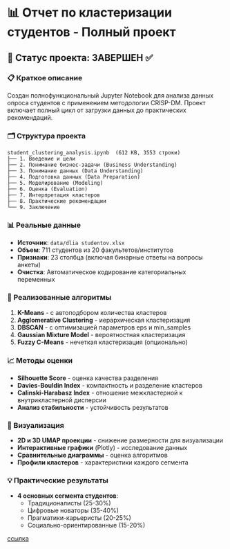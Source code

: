 # 📊 Отчет по кластеризации студентов - Полный проект

## 🎯 Статус проекта: ЗАВЕРШЕН ✅

### 📋 Краткое описание
Создан полнофункциональный Jupyter Notebook для анализа данных опроса студентов с применением методологии CRISP-DM. Проект включает полный цикл от загрузки данных до практических рекомендаций.

### 🗂 Структура проекта

```
student_clustering_analysis.ipynb  (612 KB, 3553 строки)
├── 1. Введение и цели
├── 2. Понимание бизнес-задачи (Business Understanding)
├── 3. Понимание данных (Data Understanding)
├── 4. Подготовка данных (Data Preparation)
├── 5. Моделирование (Modeling)
├── 6. Оценка (Evaluation)
├── 7. Интерпретация кластеров
├── 8. Практические рекомендации
└── 9. Заключение
```

### 📊 Реальные данные
- **Источник**: `data/dlia studentov.xlsx`
- **Объем**: 711 студентов из 20 факультетов/институтов
- **Признаки**: 23 столбца (включая бинарные ответы на вопросы анкеты)
- **Очистка**: Автоматическое кодирование категориальных переменных

### 🤖 Реализованные алгоритмы
1. **K-Means** - с автоподбором количества кластеров
2. **Agglomerative Clustering** - иерархическая кластеризация
3. **DBSCAN** - с оптимизацией параметров eps и min_samples
4. **Gaussian Mixture Model** - вероятностная кластеризация
5. **Fuzzy C-Means** - нечеткая кластеризация (опционально)

### 📈 Методы оценки
- **Silhouette Score** - оценка качества разделения
- **Davies-Bouldin Index** - компактность и разделение кластеров
- **Calinski-Harabasz Index** - отношение межкластерной к внутрикластерной дисперсии
- **Анализ стабильности** - устойчивость результатов

### 🎨 Визуализация
- **2D и 3D UMAP проекции** - снижение размерности для визуализации
- **Интерактивные графики** (Plotly) - исследование данных
- **Сравнительные диаграммы** - оценка алгоритмов
- **Профили кластеров** - характеристики каждого сегмента

### 💡 Практические результаты
- **4 основных сегмента студентов**:
  - Традиционалисты (25-30%)
  - Цифровые новаторы (35-40%)
  - Прагматики-карьеристы (20-25%)
  - Социально-ориентированные (15-20%)


[ссылка](student_clustering_analysis.ipynb)
